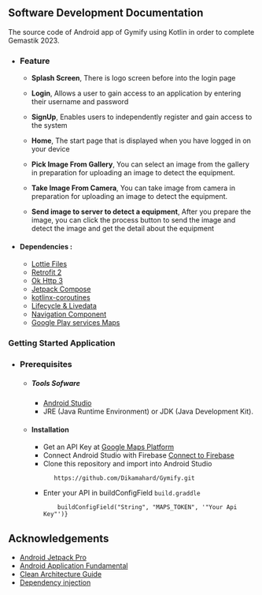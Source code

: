 ## Software Development Documentation
The source code of Android app of Gymify using Kotlin in order to complete Gemastik 2023.

 - ### Feature
      * **Splash Screen**, There is logo screen before into the login page

      * **Login**, Allows a user to gain access to an application by entering their username and password

      * **SignUp**, Enables users to independently register and gain access to the system

      * **Home**, The start page that is displayed when you have logged in on your device

      * **Pick Image From Gallery**, You can select an image from the gallery in preparation for uploading an image to detect the equipment.
 
      * **Take Image From Camera**, You can take image from camera in preparation for uploading an image to detect the equipment.

      * **Send image to server to detect a equipment**, After you prepare the image, you can click the process button to send the image and detect the image and get the detail about the equipment


* #### Dependencies :
  - [Lottie Files](https://lottiefiles.com/)
  - [Retrofit 2](https://square.github.io/retrofit/)    
  - [Ok Http 3](https://square.github.io/okhttp/) 
  - [Jetpack Compose](https://developer.android.com/jetpack/compose)
  - [kotlinx-coroutines](https://developer.android.com/kotlin/coroutines)  
  - [Lifecycle & Livedata](https://developer.android.com/jetpack/androidx/releases/lifecycle)
  - [Navigation Component](https://developer.android.com/jetpack/androidx/releases/navigation)
  - [Google Play services Maps](https://developers.google.com/maps/documentation/android-sdk/get-api-key) 

### Getting Started Application

  - ### Prerequisites
      - ##### Tools Sofware
        - [Android Studio](https://developer.android.com/studio)
        - JRE (Java Runtime Environment) or JDK (Java Development Kit).

      - #### Installation
        - Get an API Key at [Google Maps Platform](https://developers.google.com/maps/documentation/android-sdk/get-api-key)
        - Connect Android Studio with Firebase [Connect to Firebase](https://developer.android.com/studio/write/firebase)
        - Clone this repository and import into Android Studio    
            ```
               https://github.com/Dikamahard/Gymify.git
            ``` 
        - Enter your API in buildConfigField `build.graddle`
           ``` defaultConfig {
               buildConfigField("String", "MAPS_TOKEN", '"Your Api Key"')}

  ## Acknowledgements
  * [Android Jetpack Pro](https://developer.android.com/jetpack)
  * [Android Application Fundamental](https://developer.android.com/guide/components/fundamentals)
  * [Clean Architecture Guide](https://developer.android.com/jetpack/guide)
  * [Dependency injection](https://developer.android.com/training/dependency-injection)
